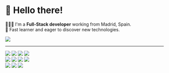 # 👋 Hello there!


🧑🏻‍💻 I'm a **Full-Stack developer** working from Madrid, Spain. <br>
🔎 Fast learner and eager to discover new technologies. <br>


<a href="https://www.linkedin.com/in/nicolas-linares-la-barba/" >
    <img src="https://img.shields.io/badge/LinkedIn-0077B5?style=flat&logo=linkedin&logoColor=white" />
</a>


---

<section>
    <img src="https://img.shields.io/badge/html5-%23E34F26.svg?style=flat&logo=html5&logoColor=white" />
    <img src="https://img.shields.io/badge/css3-%231572B6.svg?style=flat&logo=css3&logoColor=white" />
    <img src="https://img.shields.io/badge/JavaScript-323330?style=flat&logo=javascript&logoColor=F7DF1E"/>
    <img src="https://img.shields.io/badge/typescript-%23007ACC.svg?style=flat&logo=typescript&logoColor=white" />
    <br>
    <img src="https://img.shields.io/badge/.NET-5C2D91?style=flat&logo=.net&logoColor=white" />
    <img src="https://img.shields.io/badge/react-%2320232a.svg?style=flat&logo=react&logoColor=%2361DAFB" />
    <img src="https://img.shields.io/badge/node.js-6DA55F?style=flat&logo=node.js&logoColor=white" />
    <img src="https://img.shields.io/badge/express.js-%23404d59.svg?style=flat&logo=express&logoColor=%2361DAFB" />
    <br>
    <img src="https://img.shields.io/badge/jira-%230A0FFF.svg?style=flat&logo=jira&logoColor=white"/>
    <img src="https://img.shields.io/badge/-Slack-E01563?style=flat&logo=Slack&logoColor=white"/>
    <img src="https://img.shields.io/badge/-Notion-000000?style=flat&logo=Notion&logoColor=white"/>
</section>

